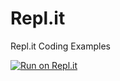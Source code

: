 # Repl.it
Repl.it Coding Examples

[![Run on Repl.it](https://repl.it/badge/github/mdrmtz/Repl.it)](https://repl.it/github/mdrmtz/Repl.it)

